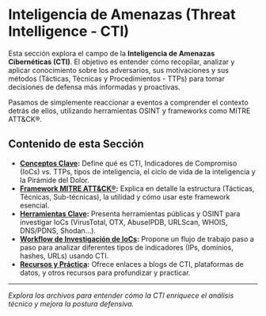 # Inteligencia de Amenazas (Threat Intelligence - CTI)

Esta sección explora el campo de la **Inteligencia de Amenazas Cibernéticas (CTI)**. El objetivo es entender cómo recopilar, analizar y aplicar conocimiento sobre los adversarios, sus motivaciones y sus métodos (Tácticas, Técnicas y Procedimientos - TTPs) para tomar decisiones de defensa más informadas y proactivas.

Pasamos de simplemente reaccionar a eventos a comprender el contexto detrás de ellos, utilizando herramientas OSINT y frameworks como MITRE ATT&CK®.

## Contenido de esta Sección

* **[Conceptos Clave](./01_Conceptos_Clave.md):** Define qué es CTI, Indicadores de Compromiso (IoCs) vs. TTPs, tipos de inteligencia, el ciclo de vida de la inteligencia y la Pirámide del Dolor.
* **[Framework MITRE ATT&CK®](./02_MITRE_ATTACK.md):** Explica en detalle la estructura (Tácticas, Técnicas, Sub-técnicas), la utilidad y cómo usar este framework esencial.
* **[Herramientas Clave](./03_Herramientas.md):** Presenta herramientas públicas y OSINT para investigar IoCs (VirusTotal, OTX, AbuseIPDB, URLScan, WHOIS, DNS/PDNS, Shodan...).
* **[Workflow de Investigación de IoCs](./04_Workflow_IoC.md):** Propone un flujo de trabajo paso a paso para analizar diferentes tipos de indicadores (IPs, dominios, hashes, URLs) usando CTI.
* **[Recursos y Práctica](./05_Recursos_Practica.md):** Ofrece enlaces a blogs de CTI, plataformas de datos, y otros recursos para profundizar y practicar.

---

*Explora los archivos para entender cómo la CTI enriquece el análisis técnico y mejora la postura defensiva.*

